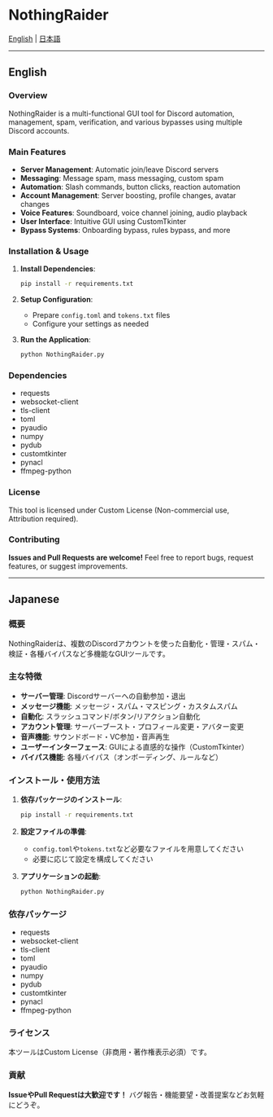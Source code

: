 # NothingRaider

[English](#english) | [日本語](#japanese)

---

## English

### Overview
NothingRaider is a multi-functional GUI tool for Discord automation, management, spam, verification, and various bypasses using multiple Discord accounts.

### Main Features
- **Server Management**: Automatic join/leave Discord servers
- **Messaging**: Message spam, mass messaging, custom spam
- **Automation**: Slash commands, button clicks, reaction automation
- **Account Management**: Server boosting, profile changes, avatar changes
- **Voice Features**: Soundboard, voice channel joining, audio playback
- **User Interface**: Intuitive GUI using CustomTkinter
- **Bypass Systems**: Onboarding bypass, rules bypass, and more

### Installation & Usage

1. **Install Dependencies**:
   ```bash
   pip install -r requirements.txt
   ```

2. **Setup Configuration**:
   - Prepare `config.toml` and `tokens.txt` files
   - Configure your settings as needed

3. **Run the Application**:
   ```bash
   python NothingRaider.py
   ```

### Dependencies
- requests
- websocket-client
- tls-client
- toml
- pyaudio
- numpy
- pydub
- customtkinter
- pynacl
- ffmpeg-python

### License
This tool is licensed under Custom License (Non-commercial use, Attribution required).

### Contributing
**Issues and Pull Requests are welcome!**
Feel free to report bugs, request features, or suggest improvements.

---

## Japanese

### 概要
NothingRaiderは、複数のDiscordアカウントを使った自動化・管理・スパム・検証・各種バイパスなど多機能なGUIツールです。

### 主な特徴
- **サーバー管理**: Discordサーバーへの自動参加・退出
- **メッセージ機能**: メッセージ・スパム・マスピング・カスタムスパム
- **自動化**: スラッシュコマンド/ボタン/リアクション自動化
- **アカウント管理**: サーバーブースト・プロフィール変更・アバター変更
- **音声機能**: サウンドボード・VC参加・音声再生
- **ユーザーインターフェース**: GUIによる直感的な操作（CustomTkinter）
- **バイパス機能**: 各種バイパス（オンボーディング、ルールなど）

### インストール・使用方法

1. **依存パッケージのインストール**:
   ```bash
   pip install -r requirements.txt
   ```

2. **設定ファイルの準備**:
   - `config.toml`や`tokens.txt`など必要なファイルを用意してください
   - 必要に応じて設定を構成してください

3. **アプリケーションの起動**:
   ```bash
   python NothingRaider.py
   ```

### 依存パッケージ
- requests
- websocket-client
- tls-client
- toml
- pyaudio
- numpy
- pydub
- customtkinter
- pynacl
- ffmpeg-python

### ライセンス
本ツールはCustom License（非商用・著作権表示必須）です。

### 貢献
**IssueやPull Requestは大歓迎です！**
バグ報告・機能要望・改善提案などお気軽にどうぞ。 

